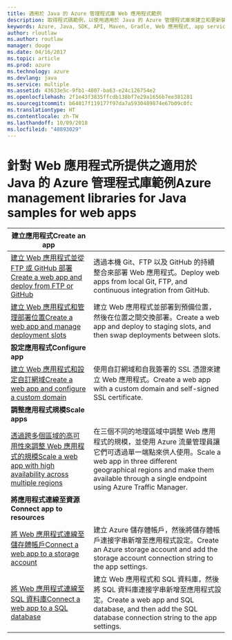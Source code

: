 ```yaml
---
title: 適用於 Java 的 Azure 管理程式庫 Web 應用程式範例
description: 取得程式碼範例，以使用適用於 Java 的 Azure 管理程式庫來建立和更新裝載於 App Service 中的 Azure Web 應用程式
keywords: Azure, Java, SDK, API, Maven, Gradle, Web 應用程式, app service
author: rloutlaw
ms.author: routlaw
manager: douge
ms.date: 04/16/2017
ms.topic: article
ms.prod: azure
ms.technology: azure
ms.devlang: java
ms.service: multiple
ms.assetid: 43633e5c-9fb1-4807-ba63-e24c126754e2
ms.openlocfilehash: 2f1e43f3835ffcdb138bf7e29a1656b7ee381281
ms.sourcegitcommit: b64017f119177f97da7a5930489874e67b09c0fc
ms.translationtype: HT
ms.contentlocale: zh-TW
ms.lasthandoff: 10/09/2018
ms.locfileid: "48893029"
---
```

# <a name="azure-management-libraries-for-java-samples-for-web-apps"></a><span data-ttu-id="3d043-104">針對 Web 應用程式所提供之適用於 Java 的 Azure 管理程式庫範例</span><span class="sxs-lookup"><span data-stu-id="3d043-104">Azure management libraries for Java samples for web apps</span></span>

| <span data-ttu-id="3d043-105">**建立應用程式**</span><span class="sxs-lookup"><span data-stu-id="3d043-105">**Create an app**</span></span> ||
|---|---|
| <span data-ttu-id="3d043-106">[建立 Web 應用程式並從 FTP 或 GitHub 部署][1]</span><span class="sxs-lookup"><span data-stu-id="3d043-106">[Create a web app and deploy from FTP or GitHub][1]</span></span> | <span data-ttu-id="3d043-107">透過本機 Git、FTP 以及 GitHub 的持續整合來部署 Web 應用程式。</span><span class="sxs-lookup"><span data-stu-id="3d043-107">Deploy web apps from local Git, FTP, and continuous integration from GitHub.</span></span> |
| <span data-ttu-id="3d043-108">[建立 Web 應用程式和管理部署位置][2]</span><span class="sxs-lookup"><span data-stu-id="3d043-108">[Create a web app and manage deployment slots][2]</span></span> | <span data-ttu-id="3d043-109">建立 Web 應用程式並部署到預備位置，然後在位置之間交換部署。</span><span class="sxs-lookup"><span data-stu-id="3d043-109">Create a web app and deploy to staging slots, and then swap deployments between slots.</span></span> |
| <span data-ttu-id="3d043-110">**設定應用程式**</span><span class="sxs-lookup"><span data-stu-id="3d043-110">**Configure app**</span></span> ||
| <span data-ttu-id="3d043-111">[建立 Web 應用程式和設定自訂網域][3]</span><span class="sxs-lookup"><span data-stu-id="3d043-111">[Create a web app and configure a custom domain][3]</span></span> | <span data-ttu-id="3d043-112">使用自訂網域和自我簽署的 SSL 憑證來建立 Web 應用程式。</span><span class="sxs-lookup"><span data-stu-id="3d043-112">Create a web app with a custom domain and self-signed SSL certificate.</span></span> |
| <span data-ttu-id="3d043-113">**調整應用程式規模**</span><span class="sxs-lookup"><span data-stu-id="3d043-113">**Scale apps**</span></span> ||
| <span data-ttu-id="3d043-114">[透過跨多個區域的高可用性來調整 Web 應用程式的規模][4]</span><span class="sxs-lookup"><span data-stu-id="3d043-114">[Scale a web app with high availability across multiple regions][4]</span></span> | <span data-ttu-id="3d043-115">在三個不同的地理區域中調整 Web 應用程式的規模，並使用 Azure 流量管理員讓它們可透過單一端點來供人使用。</span><span class="sxs-lookup"><span data-stu-id="3d043-115">Scale a web app in three different geographical regions and make them available through a single endpoint using Azure Traffic Manager.</span></span> | 
| <span data-ttu-id="3d043-116">**將應用程式連線至資源**</span><span class="sxs-lookup"><span data-stu-id="3d043-116">**Connect app to resources**</span></span> ||
| <span data-ttu-id="3d043-117">[將 Web 應用程式連線至儲存體帳戶][5]</span><span class="sxs-lookup"><span data-stu-id="3d043-117">[Connect a web app to a storage account][5]</span></span> | <span data-ttu-id="3d043-118">建立 Azure 儲存體帳戶，然後將儲存體帳戶連接字串新增至應用程式設定。</span><span class="sxs-lookup"><span data-stu-id="3d043-118">Create an Azure storage account and add the storage account connection string to the app settings.</span></span> |
| <span data-ttu-id="3d043-119">[將 Web 應用程式連線至 SQL 資料庫][6]</span><span class="sxs-lookup"><span data-stu-id="3d043-119">[Connect a web app to a SQL database][6]</span></span> | <span data-ttu-id="3d043-120">建立 Web 應用程式和 SQL 資料庫，然後將 SQL 資料庫連接字串新增至應用程式設定。</span><span class="sxs-lookup"><span data-stu-id="3d043-120">Create a web app and SQL database, and then add the SQL database connection string to the app settings.</span></span> |

[1]: java-sdk-configure-webapp-sources.md
[2]: https://azure.microsoft.com/resources/samples/app-service-java-manage-staging-and-production-slots-for-web-apps/
[3]: https://azure.microsoft.com/resources/samples/app-service-java-manage-web-apps-with-custom-domains/
[4]: https://azure.microsoft.com/resources/samples/app-service-java-scale-web-apps-on-linux/
[5]: https://azure.microsoft.com/resources/samples/app-service-java-manage-storage-connections-for-web-apps/
[6]: https://azure.microsoft.com/resources/samples/app-service-java-manage-data-connections-for-web-apps/